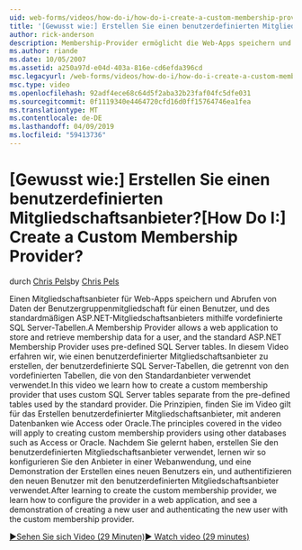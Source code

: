 ```yaml
---
uid: web-forms/videos/how-do-i/how-do-i-create-a-custom-membership-provider
title: '[Gewusst wie:] Erstellen Sie einen benutzerdefinierten Mitgliedschaftsanbieter? | Microsoft-Dokumentation'
author: rick-anderson
description: Membership-Provider ermöglicht die Web-Apps speichern und Abrufen von Daten der Benutzergruppenmitgliedschaft für einen Benutzer und der standardmäßigen ASP.NET Membership-Provider verwendet vorab definieren...
ms.author: riande
ms.date: 10/05/2007
ms.assetid: a250a97d-e04d-403a-816e-cd6efda396cd
msc.legacyurl: /web-forms/videos/how-do-i/how-do-i-create-a-custom-membership-provider
msc.type: video
ms.openlocfilehash: 92adf4ece68c64d5f2aba32b23faf04fc5dfe031
ms.sourcegitcommit: 0f1119340e4464720cfd16d0ff15764746ea1fea
ms.translationtype: MT
ms.contentlocale: de-DE
ms.lasthandoff: 04/09/2019
ms.locfileid: "59413736"
---
```

# <a name="how-do-i-create-a-custom-membership-provider"></a><span data-ttu-id="5d199-104">[Gewusst wie:] Erstellen Sie einen benutzerdefinierten Mitgliedschaftsanbieter?</span><span class="sxs-lookup"><span data-stu-id="5d199-104">[How Do I:] Create a Custom Membership Provider?</span></span>

<span data-ttu-id="5d199-105">durch [Chris Pels](https://twitter.com/chrispels)</span><span class="sxs-lookup"><span data-stu-id="5d199-105">by [Chris Pels](https://twitter.com/chrispels)</span></span>

<span data-ttu-id="5d199-106">Einen Mitgliedschaftsanbieter für Web-Apps speichern und Abrufen von Daten der Benutzergruppenmitgliedschaft für einen Benutzer, und des standardmäßigen ASP.NET-Mitgliedschaftsanbieters mithilfe vordefinierte SQL Server-Tabellen.</span><span class="sxs-lookup"><span data-stu-id="5d199-106">A Membership Provider allows a web application to store and retrieve membership data for a user, and the standard ASP.NET Membership Provider uses pre-defined SQL Server tables.</span></span> <span data-ttu-id="5d199-107">In diesem Video erfahren wir, wie einen benutzerdefinierter Mitgliedschaftsanbieter zu erstellen, der benutzerdefinierte SQL Server-Tabellen, die getrennt von den vordefinierten Tabellen, die von den Standardanbieter verwendet verwendet.</span><span class="sxs-lookup"><span data-stu-id="5d199-107">In this video we learn how to create a custom membership provider that uses custom SQL Server tables separate from the pre-defined tables used by the standard provider.</span></span> <span data-ttu-id="5d199-108">Die Prinzipien, finden Sie im Video gilt für das Erstellen benutzerdefinierter Mitgliedschaftsanbieter, mit anderen Datenbanken wie Access oder Oracle.</span><span class="sxs-lookup"><span data-stu-id="5d199-108">The principles covered in the video will apply to creating custom membership providers using other databases such as Access or Oracle.</span></span> <span data-ttu-id="5d199-109">Nachdem Sie gelernt haben, erstellen Sie den benutzerdefinierten Mitgliedschaftsanbieter verwendet, lernen wir so konfigurieren Sie den Anbieter in einer Webanwendung, und eine Demonstration der Erstellen eines neuen Benutzers ein, und authentifizieren den neuen Benutzer mit den benutzerdefinierten Mitgliedschaftsanbieter verwendet.</span><span class="sxs-lookup"><span data-stu-id="5d199-109">After learning to create the custom membership provider, we learn how to configure the provider in a web application, and see a demonstration of creating a new user and authenticating the new user with the custom membership provider.</span></span>

[<span data-ttu-id="5d199-110">&#9654;Sehen Sie sich Video (29 Minuten)</span><span class="sxs-lookup"><span data-stu-id="5d199-110">&#9654; Watch video (29 minutes)</span></span>](https://channel9.msdn.com/Blogs/ASP-NET-Site-Videos/how-do-i-create-a-custom-membership-provider)
